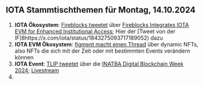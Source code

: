 ## IOTA Stammtischthemen für Montag, 14.10.2024

1. **IOTA Ökosystem**: [Fireblocks tweetet](https://x.com/FireblocksHQ/status/1843370085618188557) über [Fireblocks Integrates IOTA EVM for Enhanced Institutional Access](https://blockchain.news/news/fireblocks-integrates-iota-evm-enhanced-institutional-access?utm_source=email_marketing&utm_medium=spark_24&utm_campaign=20241007_global_content_iota_evm_pr_twitter); Hier der [Tweet von der IF]8https://x.com/iota/status/1843275093717189052) dazu
2. **IOTA EVM Ökosystem**: [figment macht einen Thread](https://x.com/figment_nfts/status/1843297515937964328) über dynamic NFTs, also NFTs die sich mit der Zeit oder mit bestimmten Events verändern können
3. **IOTA Event**: [TLIP tweetet](https://x.com/TLIP_io/status/1843538025629786378) über die [INATBA Digital Blockchain Week 2024](https://inatba.org/idbw/); [Livestream](https://www.youtube.com/live/TJGF6TS88GQ?feature=shared)
4. 
